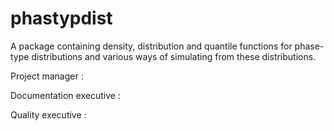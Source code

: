 # phastypdist
A package containing density, distribution and quantile functions for phase-type distributions and various ways of simulating from these distributions.

Project manager :

Documentation executive :

Quality executive : 
